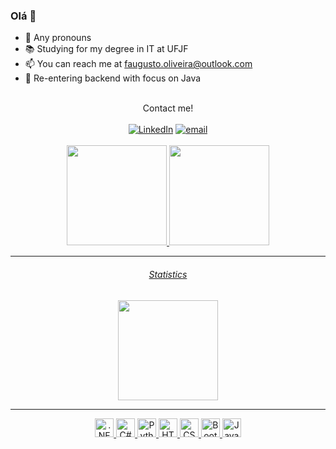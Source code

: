 ### Olá 👋
- 🤔 Any pronouns <br/>
- 📚 Studying for my degree in IT at UFJF<br/>
- 📫 You can reach me at faugusto.oliveira@outlook.com <br/>
- 🌱 Re-entering backend with focus on Java <br/>
<br/>

<div align="center">
  Contact me!<br/><br/>
  <a href="https://www.linkedin.com/in/faugusto-oliveira/"><img
      src="https://img.shields.io/badge/LinkedIn-0077B5?style=for-the-badge&logo=linkedin&logoColor=white"
      alt="LinkedIn" target="_blank" /></a>
  <a href="mailto:faugusto.oliveira@outlook.com"><img
      src="https://img.shields.io/badge/Gmail-D14836?style=for-the-badge&logo=gmail&logoColor=white" alt="email" /></a><br/><br/>
</div>
<div align="center">
  <a href="https://github.com/faugusto-oliveira">
  <img height="160em" src="https://github-readme-stats.vercel.app/api?username=faugusto-oliveira&show_icons=true&theme=synthwave&include_all_commits=true&count_private=true"/>
  <img height="160em" src="https://github-readme-stats.vercel.app/api/top-langs/?username=faugusto-oliveira&layout=compact&langs_count=7&theme=synthwave"/>
</div>
<hr/>
  <div align="center">
    <h6>Statistics</h6>
      <img height="160em" src="http://github-profile-summary-cards.vercel.app/api/cards/profile-details?username=faugusto-oliveira&theme=2077"/>
  </div>
<hr/>
<div style="display: inline_block" align="center">
  <img title=".NET CORE" width="30px" height="30px" src="https://cdn.jsdelivr.net/gh/devicons/devicon/icons/dotnetcore/dotnetcore-plain.svg"/>
  <img title="C#" width="30px" height="30px" src="https://cdn.jsdelivr.net/gh/devicons/devicon/icons/csharp/csharp-original.svg"/>
  <img title="Python" width="30px" height="30px" src="https://cdn.jsdelivr.net/gh/devicons/devicon/icons/python/python-original-wordmark.svg"/>
  <img title="HTML" width="30px" height="30px" src="https://cdn.jsdelivr.net/gh/devicons/devicon/icons/html5/html5-original-wordmark.svg"/>
  <img title="CSS" width="30px" height="30px" src="https://cdn.jsdelivr.net/gh/devicons/devicon/icons/css3/css3-original-wordmark.svg"/>
  <img title="Bootstrap" width="30px" height="30px" src="https://cdn.jsdelivr.net/gh/devicons/devicon/icons/bootstrap/bootstrap-plain-wordmark.svg"/>
  <img title="Javascript" width="30px" height="30px" src="https://cdn.jsdelivr.net/gh/devicons/devicon/icons/javascript/javascript-original.svg" />

</div>
